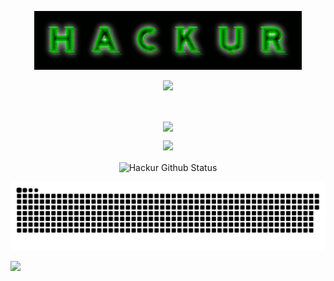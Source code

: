 <p align="center">
<a href="https://hackur.netlify.app" title="👋 Hey there, I am Hackur">
<img src="hackur.gif"/>
</a>
</p>
<p align="center">
<img src="https://img.shields.io/badge/Hackur-Amateurs%20hack%20systems%2Cprofessionals%20hack%20people.-green" />
</p>
</br>
<p align="center">
<img align="center" src="https://github-readme-stats.anuraghazra1.vercel.app/api/top-langs/?username=Hackur1029&layout=compact&theme=material-palenight" />
</p>
<p align="center">
<!--GitHub streak stats-->
<img height="180em" src="https://github-readme-streak-stats.herokuapp.com/?user=Hackur1029&layout=compact&theme=material-palenight" />
</p>
<p align="center">
<img align="center" src="https://github-readme-stats.anuraghazra1.vercel.app/api?username=Hackur1029&show_icons=true&include_all_commits=true&theme=material-palenight" alt="Hackur Github Status" />
</p>
<p align="center">
<a href="https://github.com/Hackur1029"><img src="snake.svg"></a>
</p>
<img width="0" src="https://visitor-badge.glitch.me/badge?page_id=Hackur1029.Hackur1029" />
